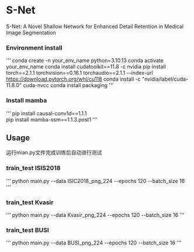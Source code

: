 # S-Net
S-Net: A Novel Shallow Network for Enhanced Detail Retention in Medical Image Segmentation

### Environment install
'''
conda create -n your_env_name python=3.10.13
conda activate your_env_name
conda install cudatoolkit==11.8 -c nvidia
pip install torch==2.1.1 torchvision==0.16.1 torchaudio==2.1.1 --index-url https://download.pytorch.org/whl/cu118
conda install -c "nvidia/label/cuda-11.8.0" cuda-nvcc
conda install packaging
'''

### Install mamba
'''
pip install causal-conv1d==1.1.1  
pip install mamba-ssm==1.1.3.post1 
'''

## Usage
运行mian.py文件完成训练后自动进行测试
### train_test ISIS2018
'''
python main.py --data ISIC2018_png_224 --epochs 120 --batch_size 16
'''
### train_test Kvasir
'''
python main.py --data Kvasir_png_224 --epochs 120 --batch_size 16
'''
### train_test BUSI
'''
python main.py --data BUSI_png_224 --epochs 120 --batch_size 16
'''
